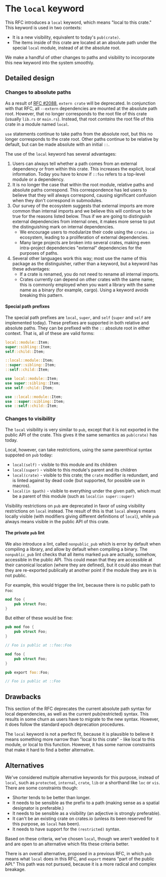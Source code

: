 # The `local` keyword

This RFC introduces a `local` keyword, which means "local to this crate." This
keyword is used in two contexts:

* It is a new visibility, equivalent to today's `pub(crate)`.
* The items inside of this crate are located at an absolute path under the
special `local` module, instead of at the absolute root.

We make a handful of other changes to paths and visibility to incorporate this
new keyword into the system smoothly.

## Detailed design

### Changes to absolute paths

As a result of [RFC #2088][extern-crate], `extern crate` will be deprecated. In
conjunction with that RFC, all `--extern` dependencies are mounted at the
absolute path root. However, that no longer corresponds to the root file of
this crate (usually `lib.rs` or `main.rs`). Instead, that root *contains* the
root file of this crate in a module named `local`.

`use` statements continue to take paths from the absolute root, but this no
longer corresponds to the crate root. Other paths continue to be relative by
default, but can be made absolute with an initial `::`.

The use of the `local` keyword has several advantages:

1. Users can always tell whether a path comes from an external dependency or
from within this crate. This increases the explicit, local information. Today
you have to know if `::foo` refers to a top-level module or a dependency.
2. It is no longer the case that within the root module, relative paths and
absolute paths correspond. This correspondence has led users to believe that
they will always correspond, causing significant confusion when they don't
correspond in submodules.
3. Our survey of the ecosystem suggests that external imports are more common
than internal imports and we believe this will continue to be true for the
reasons listed below. Thus if we are going to distinguish external dependencies
from internal ones, it makes more sense to put the distinguishing mark on
internal dependencies.
    * We encourage users to modularize their code using the `crates.io`
    ecosystem, leading to a proliferation of external dependencies.
    * Many large projects are broken into several crates, making even
    intra-project dependencies "external" dependencies for the purposes of
    paths.
4. Several other languages work this way; most use the name of this package as
the distinguisher, rather than a keyword, but a keyword has these advantages:
    * If a crate is renamed, you do not need to rename all internal imports.
    * Crates currently can depend on other crates with the same name; this is
    commonly employed when you want a library with the same name as a binary
    (for example, cargo). Using a keyword avoids breaking this pattern.

#### Special path prefixes

The special path prefixes are `local`, `super`, and `self` (`super` and `self`
are implemented today). These prefixes are supported in both relative and
absolute paths. They can be prefixed with the `::` absolute root in either
context. That is, all of these are valid forms:

```rust
local::module::Item;
super::sibling::Item;
self::child::Item;

::local::module::Item;
::super::sibling::Item;
::self::child::Item;

use local::module::Item;
use super::sibling::Item;
use self::child::Item;

use ::local::module::Item;
use ::super::sibling::Item;
use ::self::child::Item;
```

### Changes to visibility

The `local` visibility is very similar to `pub`, except that it is not exported
in the public API of the crate. This gives it the same semantics as
`pub(crate)` has today.

Local, however, can take restrictions, using the same parenthical syntax
suppoted on `pub` today:

* `local(self)` - visible to this module and its children
* `local(super)` - visible to this module's parent and its children
* `local(crate)` - visible to this crate; the `crate` modifier is redundant,
and is linted against by dead code (but supported, for possible use in macros).
* `local(in $path)` - visible to everything under the given path, which must be
a parent of this module (such as `local(in super::super)`

Visibility restrictions on `pub` are deprecated in favor of using visibility
restrictions on `local` instead. The result of this is that `local` always
means locally visible (with modifiers giving different definitions of `local`),
while `pub` always means visible in the public API of this crate.

#### The private `pub` lint

We also introduce a lint, called `nonpublic_pub` which is error by default when
compiling a library, and allow by default when compiling a binary. The
`nonpublic_pub` lint checks that all items marked `pub` are actually, somehow,
accessible in the public API. This could mean that they are accessible at their
canonical location (where they are defined), but it could also mean that they
are re-exported publically at another point if the module they are in is not
public.

For example, this would trigger the lint, because there is no public path to
`Foo`:

```rust
mod foo {
    pub struct Foo;
}
```

But either of these would be fine:

```rust
pub mod foo {
    pub struct Foo;
}

// Foo is public at ::foo::Foo
```

```rust
mod foo {
    pub struct Foo;
}

pub export foo::Foo;

// Foo is public at ::Foo
```


## Drawbacks

This section of the RFC deprecates the current absolute path syntax for local
dependencies, as well as the current pub(restricted) syntax. This results in
some churn as users have to migrate to the new syntax. However, it does follow
the standard epoch deprecation procedures.

The `local` keyword is not a perfect fit, because it is plausible to believe it
means something more narrow than "local to this crate" - like local to this
module, or local to this function. However, it has some narrow constraints that
make it hard to find a better alternative.

## Alternatives

We've considered multiple alternative keywords for this purpose, instead of
`local`, such as `protected`, `internal`, `crate`, `lib` or a shorthand like
`loc` or `vis`. There are some constraints though:

* Shorter tends to be better than longer.
* It needs to be sensible as the prefix to a path (making sense as a spatial
designator is preferable.)
* It needs to be sensible as a visibility (an adjective is strongly
preferable).
* It can't be an existing crate on crates.io (unless its been reserved for this
purpose, as `local` has been).
* It needs to have support for the `(restricted)` syntax.

Based on these criteria, we've chosen `local`, though we aren't wedded to it
and are open to an alternative which fits these criteria better.

There is an overall alternative, proposed in a previous RFC, in which `pub`
means what `local` does in this RFC, and `export` means "part of the public
API." This path was not pursued, because it is a more radical and complex
breakage.

[extern-crate]: https://github.com/rust-lang/rfcs/pull/2088
